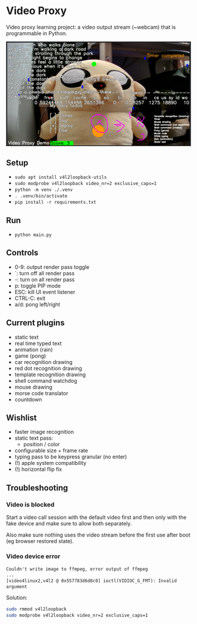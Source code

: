 # Video Proxy

Video proxy learning project: a video output stream (~webcam) that is programmable in Python.

![Screenshot](misc/screenshot.png)

## Setup

- `sudo apt install v4l2loopback-utils`
- `sudo modprobe v4l2loopback video_nr=2 exclusive_caps=1`
- `python -m venv ./.venv`
- `. .venv/bin/activate`
- `pip install -r requirements.txt`

## Run

- `python main.py`

## Controls

- 0-9: output render pass toggle
- `: turn off all render pass
- -: turn on all render pass
- p: toggle PIP mode
- ESC: kill UI event listener
- CTRL-C: exit
- a/d: pong left/right

## Current plugins

- static text
- real time typed text
- animation (rain)
- game (pong)
- car recognition drawing
- red dot recognition drawing
- template recognition drawing
- shell command watchdog
- mouse drawing
- morse code translator
- countdown

## Wishlist

- faster image recognition
- static text pass:
  - position / color
- configurable size + frame rate
- typing pass to be keypress granular (no enter)
- (!) apple system compatibility
- (!) horizontal flip fix

## Troubleshooting

### Video is blocked

Start a video call session with the default video first and then only with the fake device and make sure to allow both separately.

Also make sure nothing uses the video stream before the first use after boot (eg browser restored state).

### Video device error

```
Couldn't write image to ffmpeg, error output of ffmpeg
...
[video4linux2,v4l2 @ 0x557783d6d8c0] ioctl(VIDIOC_G_FMT): Invalid argument
```

Solution:

```bash
sudo rmmod v4l2loopback
sudo modprobe v4l2loopback video_nr=2 exclusive_caps=1
```
